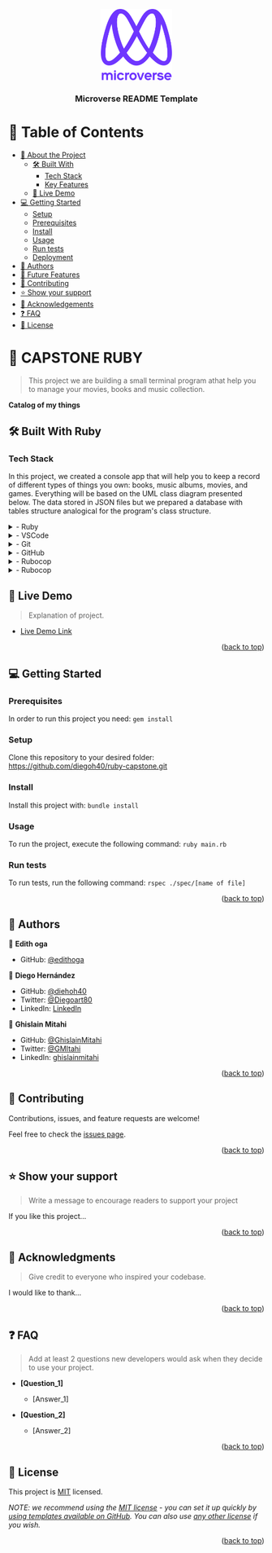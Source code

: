 <a name="Capstone Ruby"></a>

<div align="center">

  <img src="murple_logo.png" alt="logo" width="140"  height="auto" />
  <br/>

  <h3><b>Microverse README Template</b></h3>

</div>

<!-- TABLE OF CONTENTS -->

# 📗 Table of Contents

- [📖 About the Project](#about-project)
  - [🛠 Built With](#built-with)
    - [Tech Stack](#tech-stack)
    - [Key Features](#key-features)
  - [🚀 Live Demo](#live-demo)
- [💻 Getting Started](#getting-started)
  - [Setup](#setup)
  - [Prerequisites](#prerequisites)
  - [Install](#install)
  - [Usage](#usage)
  - [Run tests](#run-tests)
  - [Deployment](#triangular_flag_on_post-deployment)
- [👥 Authors](#authors)
- [🔭 Future Features](#future-features)
- [🤝 Contributing](#contributing)
- [⭐️ Show your support](#support)
- [🙏 Acknowledgements](#acknowledgements)
- [❓ FAQ](#faq)
- [📝 License](#license)

<!-- PROJECT DESCRIPTION -->

# 📖 CAPSTONE RUBY <a name="about-project"></a>

>This project we are building a small terminal program athat help you to manage your movies, books and music collection.


**Catalog of my things** 

## 🛠 Built With <a name="built-with">Ruby</a>

### Tech Stack <a name="tech-stack"></a>

In this project, we created a console app that will help you to keep a record of different types of things you own: books, music albums, movies, and games. Everything will be based on the UML class diagram presented below. The data stored in JSON files but we prepared a database with tables structure analogical for the program's class structure.

<details>
  <summary>- Ruby</summary>
  
</details>
<details>
  <summary>- VSCode</summary>
 
</details>

<details>
<summary>- Git</summary>

</details>
<details>
<summary>- GitHub</summary>

</details>
<details>
<summary>- Rubocop</summary>

</details>
<details>
<summary>- Rubocop</summary>

</details>

<!-- Features -->

<!-- LIVE DEMO -->

## 🚀 Live Demo <a name="live-demo"></a>

> Explanation of project.

- [Live Demo Link](https://yourdeployedapplicationlink.com)

<p align="right">(<a href="#readme-top">back to top</a>)</p>

<!-- GETTING STARTED -->

## 💻 Getting Started <a name="getting-started"></a>


### Prerequisites

In order to run this project you need:
`gem install`
<!--
Example command:

```sh
 gem install rails
```
 -->

### Setup

Clone this repository to your desired folder:
https://github.com/diegoh40/ruby-capstone.git
<!--
Example commands:

```sh
  cd my-folder
  git clone https://github.com/diegoh40/ruby-capstone.git
```
--->

### Install

Install this project with:
`bundle install`
<!--
Example command:

```sh
  cd my-project
  gem install
```
--->

### Usage

To run the project, execute the following command:
`ruby main.rb`
<!--
Example command:

```sh
  rails server
```
--->

### Run tests

To run tests, run the following command:
`rspec ./spec/[name of file]`
<!--
Example command:

```sh
  bin/rails test test/models/article_test.rb
```
--->



<p align="right">(<a href="#readme-top">back to top</a>)</p>

<!-- AUTHORS -->

## 👥 Authors <a name="authors"></a>

👤 **Edith oga**
- GitHub: [@edithoga](https://github.com/vigehi)

👤 **Diego Hernández**
- GitHub: [@diehoh40](https://github.com/diegoh40)
- Twitter: [@Diegoart80](https://twitter.com/Diegoart80)
- LinkedIn: [LinkedIn](https://www.linkedin.com/in/diegoarturoh/)

👤 **Ghislain Mitahi**
- GitHub: [@GhislainMitahi](https://github.com/GhislainMitahi)
- Twitter: [@GMItahi](https://https://twitter.com/GMitahi)
- LinkedIn: [ghislainmitahi](https://linkedin.com/in/ghislain-mitahi/)

<p align="right">(<a href="#readme-top">back to top</a>)</p>

<!-- FUTURE FEATURES -->
<!-- CONTRIBUTING -->

## 🤝 Contributing <a name="contributing"></a>

Contributions, issues, and feature requests are welcome!

Feel free to check the [issues page](../../issues/).

<p align="right">(<a href="#readme-top">back to top</a>)</p>

<!-- SUPPORT -->

## ⭐️ Show your support <a name="support"></a>

> Write a message to encourage readers to support your project

If you like this project...

<p align="right">(<a href="#readme-top">back to top</a>)</p>

<!-- ACKNOWLEDGEMENTS -->

## 🙏 Acknowledgments <a name="acknowledgements"></a>

> Give credit to everyone who inspired your codebase.

I would like to thank...

<p align="right">(<a href="#readme-top">back to top</a>)</p>

<!-- FAQ (optional) -->

## ❓ FAQ <a name="faq"></a>

> Add at least 2 questions new developers would ask when they decide to use your project.

- **[Question_1]**

  - [Answer_1]

- **[Question_2]**

  - [Answer_2]

<p align="right">(<a href="#readme-top">back to top</a>)</p>

<!-- LICENSE -->

## 📝 License <a name="license"></a>

This project is [MIT](./LICENSE) licensed.

_NOTE: we recommend using the [MIT license](https://choosealicense.com/licenses/mit/) - you can set it up quickly by [using templates available on GitHub](https://docs.github.com/en/communities/setting-up-your-project-for-healthy-contributions/adding-a-license-to-a-repository). You can also use [any other license](https://choosealicense.com/licenses/) if you wish._

<p align="right">(<a href="#readme-top">back to top</a>)</p>
